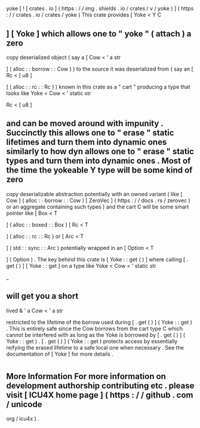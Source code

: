 #
yoke
[
!
[
crates
.
io
]
(
https
:
/
/
img
.
shields
.
io
/
crates
/
v
/
yoke
)
]
(
https
:
/
/
crates
.
io
/
crates
/
yoke
)
This
crate
provides
[
Yoke
<
Y
C
>
]
[
Yoke
]
which
allows
one
to
"
yoke
"
(
attach
)
a
zero
-
copy
deserialized
object
(
say
a
[
Cow
<
'
a
str
>
]
(
alloc
:
:
borrow
:
:
Cow
)
)
to
the
source
it
was
deserialized
from
(
say
an
[
Rc
<
[
u8
]
>
]
(
alloc
:
:
rc
:
:
Rc
)
)
known
in
this
crate
as
a
"
cart
"
producing
a
type
that
looks
like
Yoke
<
Cow
<
'
static
str
>
Rc
<
[
u8
]
>
>
and
can
be
moved
around
with
impunity
.
Succinctly
this
allows
one
to
"
erase
"
static
lifetimes
and
turn
them
into
dynamic
ones
similarly
to
how
dyn
allows
one
to
"
erase
"
static
types
and
turn
them
into
dynamic
ones
.
Most
of
the
time
the
yokeable
Y
type
will
be
some
kind
of
zero
-
copy
deserializable
abstraction
potentially
with
an
owned
variant
(
like
[
Cow
]
(
alloc
:
:
borrow
:
:
Cow
)
[
ZeroVec
]
(
https
:
/
/
docs
.
rs
/
zerovec
)
or
an
aggregate
containing
such
types
)
and
the
cart
C
will
be
some
smart
pointer
like
[
Box
<
T
>
]
(
alloc
:
:
boxed
:
:
Box
)
[
Rc
<
T
>
]
(
alloc
:
:
rc
:
:
Rc
)
or
[
Arc
<
T
>
]
(
std
:
:
sync
:
:
Arc
)
potentially
wrapped
in
an
[
Option
<
T
>
]
(
Option
)
.
The
key
behind
this
crate
is
[
Yoke
:
:
get
(
)
]
where
calling
[
.
get
(
)
]
[
Yoke
:
:
get
]
on
a
type
like
Yoke
<
Cow
<
'
static
str
>
_
>
will
get
you
a
short
-
lived
&
'
a
Cow
<
'
a
str
>
restricted
to
the
lifetime
of
the
borrow
used
during
[
.
get
(
)
]
(
Yoke
:
:
get
)
.
This
is
entirely
safe
since
the
Cow
borrows
from
the
cart
type
C
which
cannot
be
interfered
with
as
long
as
the
Yoke
is
borrowed
by
[
.
get
(
)
]
(
Yoke
:
:
get
)
.
[
.
get
(
)
]
(
Yoke
:
:
get
)
protects
access
by
essentially
reifying
the
erased
lifetime
to
a
safe
local
one
when
necessary
.
See
the
documentation
of
[
Yoke
]
for
more
details
.
#
#
More
Information
For
more
information
on
development
authorship
contributing
etc
.
please
visit
[
ICU4X
home
page
]
(
https
:
/
/
github
.
com
/
unicode
-
org
/
icu4x
)
.
